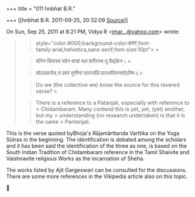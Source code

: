 +++
title = "011 hnbhat B.R."

+++
[[hnbhat B.R.	2011-09-25, 20:32:09 [Source](https://groups.google.com/g/samskrita/c/QIlRjvk4plU)]]



On Sun, Sep 25, 2011 at 8:21 PM, Vidya R \<[imar...@yahoo.com]()\> wrote:  

> 
> >  style="color:#000;background-color:#fff;font-family:arial,helvetica,sans-serif;font-size:10pt"> >
> 
> > 
> > 
> > योगेन चित्तस्य पदेन वाचां मलं शरीरस्य तु वैद्यकेन। >
> 
> > 
> > योऽपाकरोत् तं प्रवरं मुनीनां पतञ्जलिं प्राञ्जलिरानतोऽस्मि॥ >
> 
> > 
> >   
> > 
> > 
> > 
> > Do we (the collective we) know the source for this revered verse? >
> 
> > 
> >   
> > 
> > 
> > There is a reference to a Patanjali, especially with reference to > Chidambaram. Many contend this is yet, yet, (yet) another, but my > understanding (no research undertaken) is that it is the same > Pantanjali. 
> > 
> > 
> > 
> > 

  

This is the verse quoted byBhoja's Rājamārttanda Varttika on the Yoga Sūtras in the beginning. The identification is debated among the scholars and it has been said the identification of the three as one, is based on the South Indian Tradition of Chidambaram reference in the Tamil Shaivite and Vaishnavite religious Works as the incarnation of Sheha.

  

The works listed by Ajit Gargeswari can be consulted for the discussions. There are some more references in the Vikipedia article also on this topic. 

  



